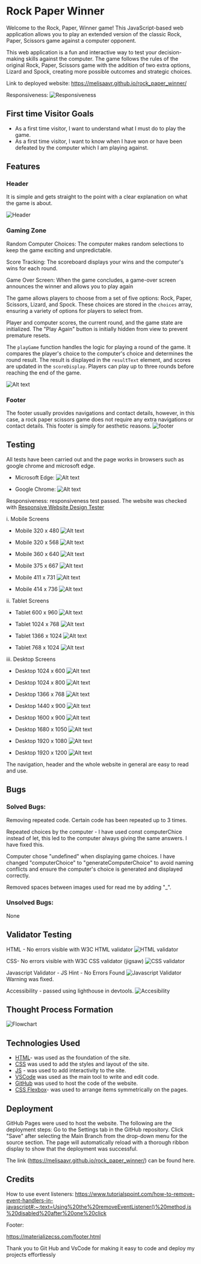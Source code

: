 # Rock Paper Winner
Welcome to the Rock, Paper, Winner  game! This JavaScript-based web application allows you to play an extended version of the classic Rock, Paper, Scissors game against a computer opponent.

This web application is a fun and interactive way to test your decision-making skills against the computer. The game follows the rules of the original Rock, Paper, Scissors game with the addition of two extra options, Lizard and Spock, creating more possible outcomes and strategic choices.

Link to deployed website: https://melisaavr.github.io/rock_paper_winner/

Responsiveness: 
![Responsiveness](assets/documentation/responsiveness.png)



## First time Visitor Goals
* As a first time visitor, I want to understand what I must do to play the game. 
* As a first time visitor, I want to know when I have won or have been defeated by the computer which I am playing against. 


## Features

### Header
It is simple and gets straight to the point with a clear explanation on what the game is about. 

![Header](assets/documentation/header.png)

### Gaming Zone
Random Computer Choices: The computer makes random selections to keep the game exciting and unpredictable.

Score Tracking: The scoreboard displays your wins and the computer's wins for each round.

Game Over Screen: When the game concludes, a game-over screen announces the winner and allows you to play again

The game allows players to choose from a set of five options: Rock, Paper, Scissors, Lizard, and Spock.
These choices are stored in the `choices` array, ensuring a variety of options for players to select from.

Player and computer scores, the current round, and the game state are initialized.
The "Play Again" button is initially hidden from view to prevent premature resets.

The `playGame` function handles the logic for playing a round of the game.
It compares the player's choice to the computer's choice and determines the round result.
The result is displayed in the `resultText` element, and scores are updated in the `scoreDisplay`.
Players can play up to three rounds before reaching the end of the game.

![Alt text](<assets/documentation/gaming zone 1.png>)

### Footer
The footer usually provides navigations and contact details, however, in this case, a rock paper scissors game does not require any extra navigations or contact details. This footer is simply for aesthetic reasons. 
![footer](assets/documentation/footer.png)

## Testing
All tests have been carried out and the page works in browsers such as google chrome and microsoft edge. 
* Microsoft Edge: 
![Alt text](<assets/documentation/microsoft edge testing.png>)

* Google Chrome: 
![Alt text](<assets/documentation/chrome testing.png>)



Responsiveness: responsiveness test passed.
The website was checked with [Responsive Website Design Tester](https://responsivedesignchecker.com/)

i. Mobile Screens

* Mobile 320 x 480
![Alt text](<assets/documentation/responsiveness mobile 320 480.png>)

* Mobile 320 x 568
![Alt text](<assets/documentation/responsiveness mobile 320 568.png>)

* Mobile 360 x 640 
![Alt text](<assets/documentation/responsiveness mobile 360 640.png>)

* Mobile 375 x 667
![Alt text](<assets/documentation/responsiveness mobile 375 667.png>)

* Mobile 411 x 731
![Alt text](<assets/documentation/responsiveness mobile 411 731.png>)

* Mobile 414 x 736
![Alt text](<assets/documentation/responsiveness mobile 414 736.png>)

ii. Tablet Screens

* Tablet 600 x 960
![Alt text](<assets/documentation/responsiveness ipad 600 960.png>)

* Tablet 1024 x 768
![Alt text](<assets/documentation/responsiveness ipad 1024 768.png>)

* Tablet 1366 x 1024
![Alt text](<assets/documentation/responsiveness ipad 1366 1024.png>)

* Tablet 768 x 1024
![Alt text](<assets/documentation/responsivess ipad 768 1024.png>)

iii. Desktop Screens
* Desktop 1024 x 600
![Alt text](<assets/documentation/responsiveness desktop 1024 600.png>)

* Desktop 1024 x 800
![Alt text](<assets/documentation/responsiveness desktop 1024 800.png>)

* Desktop 1366 x 768
![Alt text](<assets/documentation/responsiveness desktop 1366 768.png>)

* Desktop 1440 x 900
![Alt text](<assets/documentation/responsiveness desktop 1440 900.png>)

* Desktop 1600 x 900 
![Alt text](<assets/documentation/responsiveness desktop 1600 900.png>)

* Desktop 1680 x 1050
![Alt text](<assets/documentation/responsiveness desktop 1680 1050.png>)

* Desktop 1920 x 1080
![Alt text](<assets/documentation/responsiveness desktop 1920 1080.png>)

* Desktop 1920 x 1200 
![Alt text](<assets/documentation/responsiveness desktop 1920 1200.png>)

The navigation, header and the whole website in general are easy to read and use.

## Bugs
### Solved Bugs: 
Removing repeated code. Certain code has been repeated up to 3 times. 

Repeated choices by the computer - I have used const computerChice instead of let, this led to the computer always giving the same answers. I have fixed this. 

Computer chose "undefined" when displaying game choices. I have changed "computerChoice" to "generateComputerChoice" to avoid naming conflicts and ensure the computer's choice is generated and displayed correctly. 

Removed spaces between images used for read me by adding "_".


### Unsolved Bugs: 
None

## Validator Testing
HTML - No errors visible with W3C HTML validator
![HTML validator](<assets/documentation/html validator.png>)

CSS- No errors visible with W3C CSS validator (jigsaw)
![CSS validator](<assets/documentation/css validator.png>)

Javascript Validator - JS Hint - No Errors Found
![Javascript Validator](<assets/documentation/js validator.png>)
Warning was fixed. 

Accessibility - passed using lighthouse in devtools.
![Accesibility](<assets/documentation/accesibility new.png>)

## Thought Process Formation
![Flowchart](assets/documentation/flowchartt.png)


## Technologies Used
* [HTML](https://developer.mozilla.org/en-US/docs/Web/HTML)- was used as the foundation of the site.
* [CSS](https://developer.mozilla.org/en-US/docs/Web/css-) was used to add the styles and layout of the site.
* [JS](https://www.w3schools.com/js/) - was used to add interactivity to the site.
* [VSCode](https://code.visualstudio.com/) was used as the main tool to write and edit code.
* [GitHub](https://github.com/) was used to host the code of the website.
* [CSS Flexbox](https://developer.mozilla.org/en-US/docs/Learn/CSS/CSS_layout/Flexbox)- was used to arrange items symmetrically on the pages.

## Deployment
GitHub Pages were used to host the website. The following are the deployment steps: Go to the Settings tab in the GitHub repository. Click "Save" after selecting the Main Branch from the drop-down menu for the source section. The page will automatically reload with a thorough ribbon display to show that the deployment was successful.

The link  (https://melisaavr.github.io/rock_paper_winner/) can be found here.

## Credits
How to use event listeners: 
https://www.tutorialspoint.com/how-to-remove-event-handlers-in-javascript#:~:text=Using%20the%20removeEventListener()%20method,is%20disabled%20after%20one%20click

Footer: 

https://materializecss.com/footer.html

Thank you to Git Hub and VsCode for making it easy to code and deploy my projects effortlessly